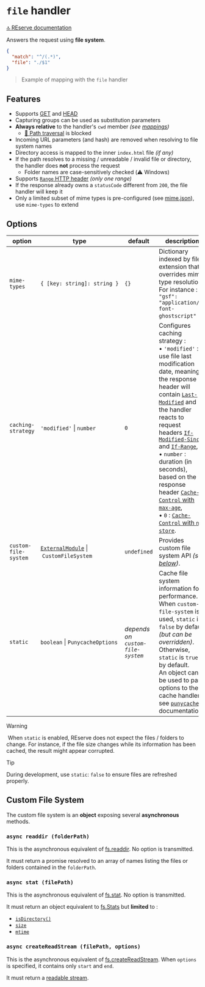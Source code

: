 # `file` handler

[🔝 REserve documentation](README.md)

Answers the request using **file system**.

```json
{
  "match": "^/(.*)",
  "file": "./$1"
}
```

> Example of mapping with the `file` handler

## Features

* Supports [GET](https://developer.mozilla.org/en-US/docs/Web/HTTP/Methods/GET) and [HEAD](https://developer.mozilla.org/en-US/docs/Web/HTTP/Methods/HEAD)
* Capturing groups can be used as substitution parameters
* **Always relative** to the handler's `cwd` member *(see [mappings](configuration.md#mappings))*
  * [🛂 Path traversal](https://owasp.org/www-community/attacks/Path_Traversal) is blocked
* Incoming URL parameters (and hash) are removed when resolving to file system names
* Directory access is mapped to the inner `index.html` file *(if any)*
* If the path resolves to a missing / unreadable / invalid file or directory, the handler does **not** process the request
  * Folder names are case-sensitively checked (⚠️ Windows)
* Supports [`Range` HTTP header](https://developer.mozilla.org/en-US/docs/Web/HTTP/Headers/Range) *(only one range)*
* If the response already owns a `statusCode` different from `200`, the file handler will keep it
* Only a limited subset of mime types is pre-configured (see [mime.json](https://github.com/ArnaudBuchholz/reserve/blob/main/reserve/src/mime.json)), use `mime-types` to extend

## Options

| option | type | default | description |
|---|---|---|---|
| `mime-types` | `{ [key: string]: string }` | `{}` | Dictionary indexed by file extension that overrides mime type resolution.<br>For instance : `{ "gsf": "application/x-font-ghostscript" }`. |
| `caching-strategy` | `'modified'` \| `number` | `0` | Configures caching strategy :<br>• `'modified'` : use file last modification date, meaning the response header will contain [`Last-Modified`](https://developer.mozilla.org/fr/docs/Web/HTTP/Headers/Last-Modified) and the handler reacts to request headers [`If-Modified-Since`](https://developer.mozilla.org/en-US/docs/Web/HTTP/Headers/If-Modified-Since) and [`If-Range`](https://developer.mozilla.org/en-US/docs/Web/HTTP/Headers/If-Range),<br>• `number` : duration (in seconds), based on the response header [`Cache-Control` with `max-age`](https://developer.mozilla.org/en-US/docs/Web/HTTP/Headers/Cache-Control),<br>• `0` : [`Cache-Control` with `no-store`](https://developer.mozilla.org/en-US/docs/Web/HTTP/Headers/Cache-Control). |
| `custom-file-system` | [`ExternalModule`](external.md) \| `CustomFileSystem` | `undefined` | Provides custom file system API *(see [below](#custom-file-system))*. |
| `static` | `boolean` \| `PunycacheOptions` | *depends on `custom-file-system`* | Cache file system information for performance.<br>When `custom-file-system` is used, `static` is `false` by default *(but can be overridden)*.<br>Otherwise, `static` is `true` by default.<br>An object can be used to pass options to the cache handler, see [`punycache`](https://www.npmjs.com/package/punycache) documentation.|

> [!WARNING]
> When `static` is enabled, REserve does not expect the files / folders to change. For instance, if the file size changes while its information has been cached, the result might appear corrupted.

> [!TIP]
> During development, use `static`: `false` to ensure files are refreshed properly.

## Custom File System

The custom file system is an **object** exposing several **asynchronous** methods.

### `async readdir (folderPath)`

This is the asynchronous equivalent of [fs.readdir](https://nodejs.org/api/fs.html#fs_fs_readdir_path_options_callback). No option is transmitted.

It must return a promise resolved to an array of names listing the files or folders contained in the `folderPath`.

### `async stat (filePath)`

This is the asynchronous equivalent of [fs.stat](https://nodejs.org/api/fs.html#fs_fs_stat_path_options_callback). No option is transmitted.

It must return an object equivalent to [fs.Stats](https://nodejs.org/api/fs.html#fs_class_fs_stats) but **limited** to :
* [`isDirectory()`](https://nodejs.org/api/fs.html#fs_stats_isdirectory)
* [`size`](https://nodejs.org/api/fs.html#fs_stats_size)
* [`mtime`](https://nodejs.org/api/fs.html#fs_stats_mtime)

### `async createReadStream (filePath, options)`

This is the asynchronous equivalent of [fs.createReadStream](https://nodejs.org/api/fs.html#fs_fs_createreadstream_path_options).  When `options` is specified, it contains only `start` and `end`.

It must return a [readable stream](https://nodejs.org/api/fs.html#stream_class_stream_readable).
